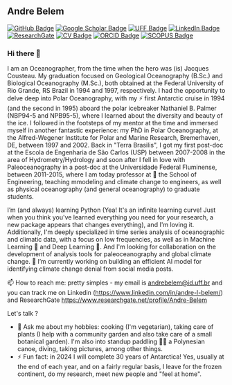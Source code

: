 ## Andre Belem
[![GitHub Badge](https://img.shields.io/github/followers/andrebelem?style=social)](https://github.com/andrebelem?tab=followers)
[![Google Scholar Badge](https://img.shields.io/badge/Google-Scholar-lightgrey)](https://scholar.google.com/citations?user=4fE3QFcAAAAJ&hl=en)
[![UFF Badge](https://img.shields.io/badge/UFF-Faculty-orange)](https://pesquisadores.uff.br/researcher/andre-luiz-belem)
[![LinkedIn Badge](https://img.shields.io/badge/My-LinkedIn-blue)](https://www.linkedin.com/in/andre-belem)
[![ResearchGate](https://img.shields.io/badge/My-ResearchGate-green)](https://www.researchgate.net/profile/Andre-Belem)
[![CV Badge](https://img.shields.io/badge/CV-Lattes-red)](http://lattes.cnpq.br/8174173696509765)
[![ORCID Badge](https://img.shields.io/badge/ORCID-darkgreen)](https://orcid.org/0000-0002-8865-6180)
[![SCOPUS Badge](https://img.shields.io/badge/SCOPUS-darkred)](https://www.scopus.com/authid/detail.uri?authorId=6603322561)

### Hi there 👋

I am an Oceanographer, from the time when the hero was (is) Jacques Cousteau. My graduation focused on Geological Oceanography (B.Sc.) and Biological Oceanography (M.Sc.), both obtained at the Federal University of Rio Grande, RS Brazil in 1994 and 1997, respectively. I had the opportunity to delve deep into Polar Oceanography, with my ⚡ first Antarctic cruise in 1994 (and the second in 1995) aboard the polar icebreaker Nathaniel B. Palmer (NBP94-5 and NPB95-5), where I learned about the diversity and beauty of the ice. I followed in the footsteps of my mentor at the time and immersed myself in another fantastic experience: my PhD in Polar Oceanography, at the Alfred-Wegener Institute for Polar and Marine Research, Bremerhaven, DE, between 1997 and 2002. Back in "Terra Brasilis", I got my first post-doc at the Escola de Engenharia de São Carlos (USP) between 2007-2008 in the area of Hydrometry/Hydrology and soon after I fell in love with Paleoceanography in a post-doc at the Universidade Federal Fluminense, between 2011-2015, where I am today professor at 🔭 the School of Engineering, teaching mmodeling and climate change to engineers, as well as physical oceanography (and general oceanography) to graduate students.

I’m (and always) learning Python (Yea! It's an infinite learning curve! Just when you think you've learned everything you need for your research, a new package appears that changes everything), and I'm loving it. Additionally, I'm deeply specialized in time series analysis of oceanographic and climatic data, with a focus on low frequencies, as well as in Machine Learning 🤖 and Deep Learning 🧠. And I'm looking for collaboration on the development of analysis tools for paleoceanography and global climate change. 🔭 I’m currently working on building an efficient AI model for identifying climate change denial from social media posts.

 📫 How to reach me: pretty simples - my email is andrebelem@id.uff.br and you can track me on Linkedin (https://www.linkedin.com/in/andre-l-belem/) and ResearchGate https://www.researchgate.net/profile/Andre-Belem
 
 Let's talk ?
- 💬 Ask me about my hobbies: cooking (I'm vegetarian), taking care of plants (I help with a community garden and also take care of a small botanical garden). I'm also into standup paddling 🏄‍♂️ a Polynesian canoe, diving, taking pictures, among other things.
- ⚡ Fun fact: in 2024 I will complete 30 years of Antarctica! Yes, usually at the end of each year, and on a fairly regular basis, I leave for the frozen continent, do my research, meet new people and "feel at home".
 
<!--
**andrebelem/andrebelem** is a ✨ _special_ ✨ repository because its `README.md` (this file) appears on your GitHub profile.

Here are some ideas to get you started:

- 🔭 I’m currently working on ...
- 🌱 I’m currently learning ...
- 👯 I’m looking to collaborate on ...
- 🤔 I’m looking for help with ...
- 💬 Ask me about ...
- 📫 How to reach me: ...
- 😄 Pronouns: ...
- ⚡ Fun fact: ...
-->

